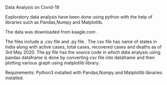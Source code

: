 Data Analysis on Covid-19


Exploratory data analysis have been done using python with the help of libraries such as Pandas,Numpy and Matplotlib.


The data was downloaded from kaagle.com . 


The files include a .csv file and .py file . The csv file has name of states in India along with active cases, total cases, recovered cases and deaths as of 3rd May 2020. The py file has the source code in which data analysis using pandas dataframe is done by converting csv file into dataframe and then plotting various graph using matplotlib library.


Requirements: Python3 installed with Pandas,Numpy and Matplotlib libraries installed.

